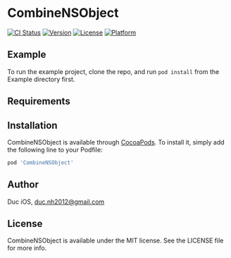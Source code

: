 # CombineNSObject

[![CI Status](https://img.shields.io/travis/duc-ios/CombineNSObject.svg?style=flat)](https://travis-ci.org/duc-ios/CombineNSObject)
[![Version](https://img.shields.io/cocoapods/v/CombineNSObject.svg?style=flat)](https://cocoapods.org/pods/CombineNSObject)
[![License](https://img.shields.io/cocoapods/l/CombineNSObject.svg?style=flat)](https://cocoapods.org/pods/CombineNSObject)
[![Platform](https://img.shields.io/cocoapods/p/CombineNSObject.svg?style=flat)](https://cocoapods.org/pods/CombineNSObject)

## Example

To run the example project, clone the repo, and run `pod install` from the Example directory first.

## Requirements

## Installation

CombineNSObject is available through [CocoaPods](https://cocoapods.org). To install
it, simply add the following line to your Podfile:

```ruby
pod 'CombineNSObject'
```

## Author

Duc iOS, duc.nh2012@gmail.com

## License

CombineNSObject is available under the MIT license. See the LICENSE file for more info.
